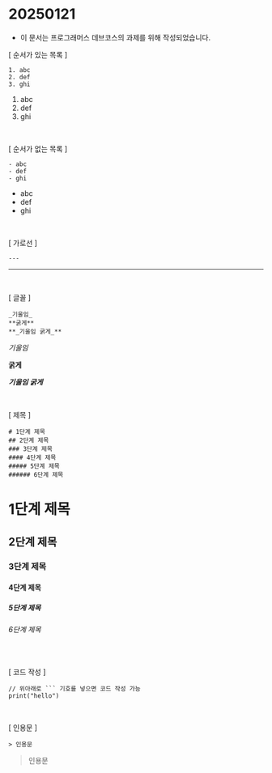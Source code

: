 # 20250121

* 이 문서는 프로그래머스 데브코스의 과제를 위해 작성되었습니다.

[ 순서가 있는 목록 ]
```
1. abc
2. def
3. ghi
```
1. abc
2. def
3. ghi

<br/>

[ 순서가 없는 목록 ]
```
- abc
- def
- ghi
  ```
- abc
- def
- ghi

<br/>

[ 가로선 ]
```
---
```
---

<br/>

[ 글꼴 ]
```
_기울임_
**굵게**
**_기울임 굵게_**
```
_기울임_

**굵게**

**_기울임 굵게_**

<br/>

[ 제목 ]
```
# 1단계 제목
## 2단계 제목
### 3단계 제목
#### 4단계 제목
##### 5단계 제목
###### 6단계 제목
```
# 1단계 제목
## 2단계 제목
### 3단계 제목
#### 4단계 제목
##### 5단계 제목
###### 6단계 제목

<br/>

[ 코드 작성 ]
```
// 위아래로 ``` 기호를 넣으면 코드 작성 가능
print("hello")
```

<br/>

[ 인용문 ]
```
> 인용문
```
> 인용문
